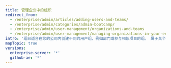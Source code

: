 ```yaml
---
title: 管理企业中的组织
redirect_from:
  - /enterprise/admin/articles/adding-users-and-teams/
  - /enterprise/admin/categories/admin-bootcamp/
  - /enterprise/admin/user-management/organizations-and-teams
  - /enterprise/admin/user-management/managing-organizations-in-your-enterprise
intro: '组织适合在您的公司内创建不同的用户组，例如部门或参与相似项目的组。 属于某个组织的公共仓库也可供其他组织的用户使用，但私有仓库仅供该组织的成员使用。'
mapTopic: true
versions:
  enterprise-server: '*'
  github-ae: '*'
---
```


